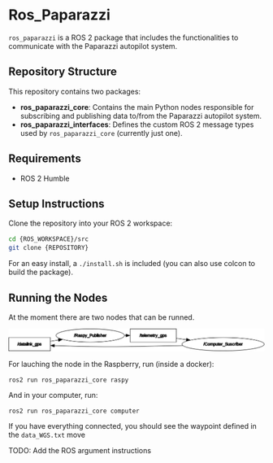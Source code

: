 # Ros_Paparazzi

`ros_paparazzi` is a ROS 2 package that includes the functionalities to communicate with the Paparazzi autopilot system.

## Repository Structure

This repository contains two packages:

- **ros_paparazzi_core**: Contains the main Python nodes responsible for subscribing and publishing data to/from the Paparazzi autopilot system.
- **ros_paparazzi_interfaces**: Defines the custom ROS 2 message types used by `ros_paparazzi_core` (currently just one).

## Requirements

- ROS 2 Humble


## Setup Instructions

Clone the repository into your ROS 2 workspace:

```bash
cd {ROS_WORKSPACE}/src
git clone {REPOSITORY}
```

For an easy install, a `./install.sh` is included (you can also use colcon to build the package).


## Running the Nodes

At the moment there are two nodes that can be runned.

![Nodes Diagram](rosgraph.png)

For lauching the node in the Raspberry, run (inside a docker):

```
ros2 run ros_paparazzi_core raspy
```

And in your computer, run:

```
ros2 run ros_paparazzi_core computer
```

If you have everything connected, you should see the waypoint defined in the `data_WGS.txt` move

TODO: Add the ROS argument instructions



